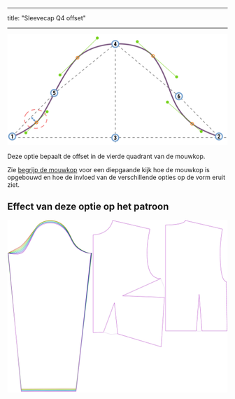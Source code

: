 - - -
title: "Sleevecap Q4 offset"
- - -

![De compensatie in het vierde kwartaal van de mouwkop](./sleevecapq4offset.svg)

Deze optie bepaalt de offset in de vierde quadrant van de mouwkop.

<Tip>

Zie [begrijp de mouwkop](/docs/patterns/brian/options#understanding-the-sleevecap) voor een diepgaande
kijk hoe de mouwkop is opgebouwd en hoe de invloed van de verschillende opties op de vorm eruit ziet.

</Tip>

## Effect van deze optie op het patroon

![Deze afbeelding toont het effect van deze optie door meerdere varianten die een andere waarde hebben voor deze optie te vervangen](breanna_sleevecapq4offset_sample.svg "Effect van deze optie op het patroon")
